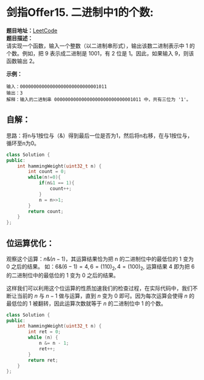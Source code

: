 # 剑指Offer15. 二进制中1的个数:  
**题目地址：**[LeetCode](https://leetcode-cn.com/problems/er-jin-zhi-zhong-1de-ge-shu-lcof/)  
**题目描述：**  
请实现一个函数，输入一个整数（以二进制串形式），输出该数二进制表示中 1 的个数。例如，把 9 表示成二进制是 1001，有 2 位是 1。因此，如果输入 9，则该函数输出 2。

**示例：**  
```
输入：00000000000000000000000000001011
输出：3
解释：输入的二进制串 00000000000000000000000000001011 中，共有三位为 '1'。

```

## 自解：
思路：将n与1按位与（&）得到最后一位是否为1，然后将n右移，在与1按位与，循环至n为0。
```cpp
class Solution {
public:
    int hammingWeight(uint32_t n) {
        int count = 0;
        while(n!=0){
            if(n&1 == 1){
                count++;
            }
            n = n>>1;
        }
        return count;
    }
};
```

## 位运算优化：
观察这个运算：$n\&(n-1)$，其运算结果恰为把 n 的二进制位中的最低位的 1 变为 0 之后的结果。
如：$6\&(6-1)=4, 6=(110)_2,4=(100)_2$, 运算结果 4 即为把 6 的二进制位中的最低位的 1 变为 0 之后的结果。

这样我们可以利用这个位运算的性质加速我们的检查过程，在实际代码中，我们不断让当前的 $n$ 与 $n - 1$ 做与运算，直到 $n$ 变为 $0$ 即可。因为每次运算会使得 $n$ 的最低位的 $1$ 被翻转，因此运算次数就等于 $n$ 的二进制位中 $1$ 的个数。
```cpp
class Solution {
public:
    int hammingWeight(uint32_t n) {
        int ret = 0;
        while (n) {
            n &= n - 1;
            ret++;
        }
        return ret;
    }
};
```